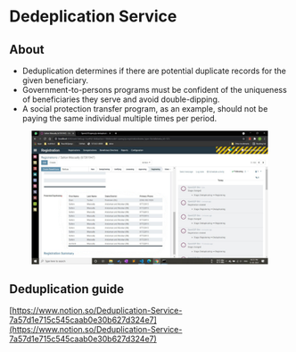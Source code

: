 # Dedeplication Service

## About

* Deduplication determines if there are potential duplicate records for the given beneficiary.
* Government-to-persons programs must be confident of the uniqueness of beneficiaries they serve and avoid double-dipping.
* A social protection transfer program, as an example, should not be paying the same individual multiple times per period.

<figure><img src="../.gitbook/assets/deduplication.png" alt=""><figcaption></figcaption></figure>

## Deduplication guide

[https://www.notion.so/Deduplication-Service-7a57d1e715c545caab0e30b627d324e7](https://www.notion.so/Deduplication-Service-7a57d1e715c545caab0e30b627d324e7)
